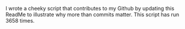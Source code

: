 I wrote a cheeky script that contributes to my Github by updating this ReadMe to illustrate why more than commits matter. This script has run 3658 times.